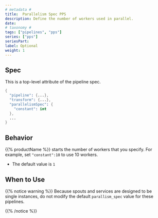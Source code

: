 ```yaml
---
# metadata # 
title:  Parallelism Spec PPS
description: Define the number of workers used in parallel. 
date: 
# taxonomy #
tags: ["pipelines", "pps"]
series: ["pps"]
seriesPart:
label: Optional
weight: 1
---
```


## Spec
This is a top-level attribute of the pipeline spec. 

```s
{
  "pipeline": {...},
  "transform": {...},
  "parallelismSpec": {
    "constant": int
  },
  ...
}

```

## Behavior 


{{% productName %}} starts the number of workers that you specify. For example, set
`"constant":10` to use 10 workers.

- The default value is `1`

## When to Use 

{{% notice warning  %}}
Because spouts and services are designed to be single instances, do not
modify the default `parallism_spec` value for these pipelines.

{{% /notice %}}